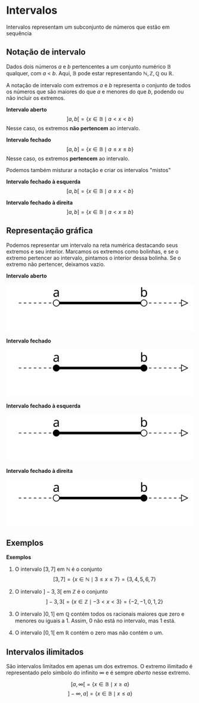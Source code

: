 # Intervalos

Intervalos representam um subconjunto de números que estão em sequência

## Notação de intervalo

Dados dois números $a$ e $b$ pertencentes a um conjunto numérico $\mathbb{B}$ qualquer, com $a$ < $b$. Aqui, $\mathbb{B}$ pode estar representando $\mathbb{N}, \mathbb{Z}, \mathbb{Q}$ ou $\mathbb{R}$.

A notação de intervalo com extremos $a$ e $b$ representa o conjunto de todos os números que são maiores do que $a$ e menores do que $b$, podendo ou não incluir os extremos. 

**Intervalo aberto** 
$$]a,b[  =  \{x\in\mathbb{B} \mid a < x < b\}$$
Nesse caso, os extremos **não pertencem** ao intervalo.

**Intervalo fechado** 
$$[a,b]  =  \{x\in\mathbb{B} \mid a \le x \le b\}$$
Nesse caso, os extremos **pertencem** ao intervalo.

Podemos também misturar a notação e criar os intervalos "mistos"

**Intervalo fechado à esquerda** 
$$[a,b[  =  \{x\in\mathbb{B} \mid a \le x < b\}$$

**Intervalo fechado à direita** 
$$]a,b]  =  \{x\in\mathbb{B} \mid a < x \le b\}$$

## Representação gráfica

Podemos representar um intervalo na reta numérica destacando seus extremos e seu interior. Marcamos os extremos como bolinhas, e se o extremo pertencer ao intervalo, pintamos o interior dessa bolinha. Se o extremo não pertencer, deixamos vazio. 

**Intervalo aberto**

![Intervalo aberto](./img/aula04-img01.svg)


**Intervalo fechado**

![Intervalo aberto](./img/aula04-img02.svg)


**Intervalo fechado à esquerda**

![Intervalo aberto](./img/aula04-img03.svg)


**Intervalo fechado à direita**

![Intervalo aberto](./img/aula04-img04.svg)

## Exemplos

**Exemplos**

1. O intervalo $[3,7]$ em $\mathbb{N}$ é o conjunto 
$$ [3,7] = \{x\in \mathbb{N} \mid 3\le x \le 7\} = \{3,4,5,6,7\} $$

2. O intervalo $]-3,3[$ em $\mathbb{Z}$ é o conjunto 
$$ ]-3,3[ = \{x\in \mathbb{Z} \mid -3 < x < 3\} = \{-2,-1,0,1,2\} $$

3. O intervalo $]0,1]$ em $\mathbb{Q}$ contém todos os racionais maiores que zero e menores ou iguais a 1. Assim, $0$ não está no intervalo, mas $1$ está. 

4. O intervalo $[0,1[$ em $\mathbb{R}$ contém o zero mas não contém o um.

## Intervalos ilimitados

São intervalos limitados em apenas um dos extremos. O extremo ilimitado é representado pelo símbolo do infinito $\infty$ e é sempre _aberto_ nesse extremo. 

$$[a,\infty[ = \{x\in\mathbb{B}\mid x \ge a \}$$
$$]-\infty,a] = \{x\in\mathbb{B}\mid x \le a \}$$

